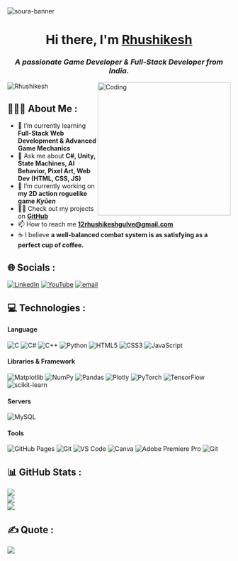 <img src="https://res.cloudinary.com/superfolio/image/upload/v1620689979/68747470733a2f2f692e70696e696d672e636f6d2f6f726967696e616c732f63362f33332f63322f63363333633230656465383266306530636564376435373064626533613166332e676966_yjuh2s.gif" alt="soura-banner">


<h1 align="center"> Hi there, I'm <a href="https://www.linkedin.com/in/rhushi-07/" target="_blank" rel="noopener noreferrer"> Rhushikesh </a>  </samp>
<h3 align="center"><i>A passionate Game Developer & Full-Stack Developer from India.</i></h3>
<img align="right" alt="Coding" width="300" src="https://valesh.dev/images/coder.gif">
  
  
<img src="https://komarev.com/ghpvc/?username=rhushi-07&label=Profile%20views&color=0e75b6&style=flat" alt="Rhushikesh" />
  
  
<h2> 👨🏻‍💻 About Me :</h2>

- 🌱 I’m currently learning **Full-Stack Web Development & Advanced Game Mechanics** 
- 💬 Ask me about **C#, Unity, State Machines, AI Behavior, Pixel Art, Web Dev (HTML, CSS, JS)** 
- 📝 I’m currently working on **my 2D action roguelike game *Kyūen*** 
- 👨‍💻 Check out my projects on **[GitHub](https://github.com/rhushi-07)** 
- 📫 How to reach me **12rhushikeshgulve@gmail.com**  <br>
- ☕ I believe **a well-balanced combat system is as satisfying as a perfect cup of coffee.** 



## 🌐 Socials :

[![LinkedIn](https://img.shields.io/badge/LinkedIn-%230077B5.svg?logo=linkedin&logoColor=white)](https://linkedin.com/in/rhushikesh-gulave-689b61288) 
[![YouTube](https://img.shields.io/badge/YouTube-%23FF0000.svg?logo=YouTube&logoColor=white)](https://youtube.com/@PyreStudios) 
[![email](https://img.shields.io/badge/Email-D14836?logo=gmail&logoColor=white)](mailto:12rhushikeshgulve@gmail.com) 


## 💻 Technologies :

#### Language 

![C](https://img.shields.io/badge/-C-00599C?style=flat-square&logo=c)
![C#](https://img.shields.io/badge/-C%23-239120?style=flat-square&logo=c-sharp&logoColor=white)
![C++](https://img.shields.io/badge/-C++-00599C?style=flat-square&logo=cplusplus)
![Python](https://img.shields.io/badge/python-00599C?style=flat-square&logo=python&logoColor=ffdd54)
![HTML5](https://img.shields.io/badge/-HTML5-E34F26?style=flat-square&logo=html5&logoColor=white)
![CSS3](https://img.shields.io/badge/-CSS3-1572B6?style=flat-square&logo=css3)
![JavaScript](https://img.shields.io/badge/-JavaScript-black?style=flat-square&logo=javascript)

#### Libraries & Framework 

![Matplotlib](https://img.shields.io/badge/Matplotlib-%23ffffff.svg?style=for-the-badge&logo=Matplotlib&logoColor=black) 
![NumPy](https://img.shields.io/badge/numpy-%23013243.svg?style=for-the-badge&logo=numpy&logoColor=white) 
![Pandas](https://img.shields.io/badge/pandas-%23150458.svg?style=for-the-badge&logo=pandas&logoColor=white) 
![Plotly](https://img.shields.io/badge/Plotly-%233F4F75.svg?style=for-the-badge&logo=plotly&logoColor=white) 
![PyTorch](https://img.shields.io/badge/PyTorch-%23EE4C2C.svg?style=for-the-badge&logo=PyTorch&logoColor=white) 
![TensorFlow](https://img.shields.io/badge/TensorFlow-%23FF6F00.svg?style=for-the-badge&logo=TensorFlow&logoColor=white) 
![scikit-learn](https://img.shields.io/badge/scikit--learn-%23F7931E.svg?style=for-the-badge&logo=scikit-learn&logoColor=white) 

#### Servers

![MySQL](https://img.shields.io/badge/mysql-%2300f.svg?style=flat&logo=mysql&logoColor=white) 

#### Tools 

![GitHub Pages](https://img.shields.io/badge/GitHub%20Pages-%23327FC7.svg?logo=github&style=flat-square&logoColor=white)
![Git](https://img.shields.io/badge/-Git-black?style=flat-square&logo=git)
![VS Code](https://img.shields.io/badge/-VS%20Code-007ACC?style=flat-square&logo=visual-studio-code)
![Canva](https://img.shields.io/badge/Canva-%2300C4CC.svg?style=flat-square&logo=Canva&logoColor=white)
![Adobe Premiere Pro](https://img.shields.io/badge/Adobe%20Premiere%20Pro-9999FF.svg?style=for-the-badge&logo=Adobe%20Premiere%20Pro&logoColor=white)
![Git](https://img.shields.io/badge/-Filmora-black?style=flat-square&logo=git)



## 📊 GitHub Stats :

![](https://github-readme-streak-stats.herokuapp.com/?user=rhushi-07&theme=radical&hide_border=false)<br/>
![](https://github-readme-stats.vercel.app/api?username=rhushi-07&theme=radical&hide_border=false&include_all_commits=false&count_private=false)<br/>
![](https://github-readme-stats.vercel.app/api/top-langs/?username=rhushi-07&theme=radical&hide_border=false&include_all_commits=false&count_private=false&layout=compact)


  
## ✍️ Quote :

![](https://quotes-github-readme.vercel.app/api?type=horizontal&theme=radical)


